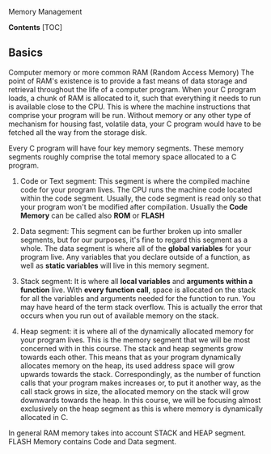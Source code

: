 Memory Management

**Contents**
[TOC]

## Basics
Computer memory or more common RAM (Random Access Memory)
The point of RAM's existence is to provide a fast means of data storage and retrieval throughout the life of a computer program. When your C program loads, a chunk of RAM is allocated to it, such that everything it needs to run is available close to the CPU. This is where the machine instructions that comprise your program will be run. Without memory or any other type of mechanism for housing fast, volatile data, your C program would have to be fetched all the way from the storage disk. 



Every C program will have four key memory segments. These memory segments roughly comprise the total memory space allocated to a C program. 
1. Code or Text segment: This segment is where the compiled machine code for your program lives. The CPU runs the machine code located within the code segment. Usually, the code segment is read only so that your program won't be modified after compilation.
Usually the **Code Memory** can be called also **ROM** or **FLASH**

1. Data segment: This segment can be further broken up into smaller segments, but for our purposes, it's fine to regard this segment as a whole. The data segment is where all of the **global variables** for your program live. Any variables that you declare outside of a function, as well as **static variables** will live in this memory segment.

1. Stack segment: It is where all **local variables** and **arguments within a function** live. With **every function call**, space is allocated on the stack for all the variables and arguments needed for the function to run. You may have heard of the term stack overflow. This is actually the error that occurs when you run out of available memory on the stack.

1. Heap segment: it is where all of the dynamically allocated memory for your program lives. This is the memory segment that we will be most concerned with in this course. The stack and heap segments grow towards each other. This means that as your program dynamically allocates memory on the heap, its used address space will grow upwards towards the stack. Correspondingly, as the number of function calls that your program makes increases or, to put it another way, as the call stack grows in size, the allocated memory on the stack will grow downwards towards the heap. In this course, we will be focusing almost exclusively on the heap segment as this is where memory is dynamically allocated in C.

In general RAM memory takes into account STACK and HEAP segment.
FLASH Memory contains Code and Data segment.

